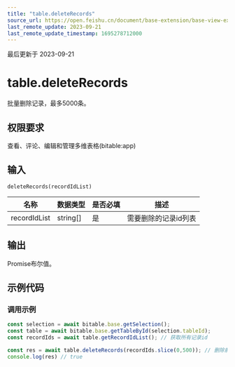 ```yaml
---
title: "table.deleteRecords"
source_url: https://open.feishu.cn/document/base-extension/base-view-extensions/api/table/table_deleterecords
last_remote_update: 2023-09-21
last_remote_update_timestamp: 1695278712000
---
```

最后更新于 2023-09-21

# table.deleteRecords
批量删除记录，最多5000条。

## 权限要求
<md-alert type="warn">
查看、评论、编辑和管理多维表格(bitable:app)

## 输入
```
deleteRecords(recordIdList)
```

名称 | 数据类型 | 是否必填 | 描述
--- | --- | --- | ---
recordIdList | string[] | 是 | 需要删除的记录id列表

## 输出
Promise布尔值。
## 示例代码
### 调用示例

```js
const selection = await bitable.base.getSelection();
const table = await bitable.base.getTableById(selection.tableId);
const recordIds = await table.getRecordIdList(); // 获取所有记录id

const res = await table.deleteRecords(recordIds.slice(0,500)); // 删除前500条记录
console.log(res) // true
```
